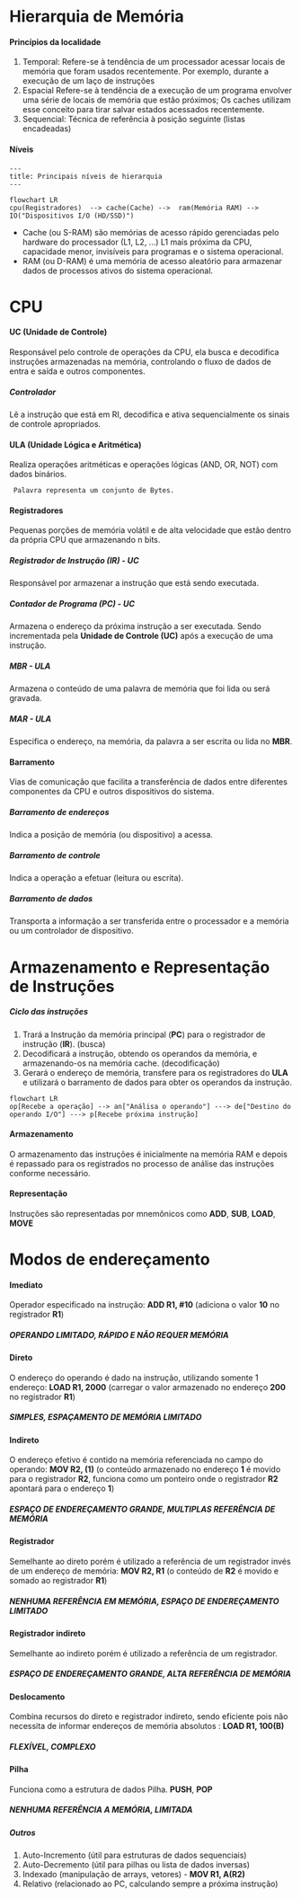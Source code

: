# Hierarquia de Memória
#### Princípios da localidade
1. Temporal: Refere-se à tendência de um processador acessar locais de memória que foram usados recentemente. Por exemplo, durante a execução de um laço de instruções
2. Espacial Refere-se à tendência de a execução de um programa envolver uma série de locais de memória que estão próximos; Os caches utilizam esse conceito para tirar salvar estados acessados recentemente.
3. Sequencial:  Técnica de referência à posição seguinte (listas encadeadas)
#### Níveis
```mermaid
--- 
title: Principais níveis de hierarquia
---

flowchart LR
cpu(Registradores)  --> cache(Cache) -->  ram(Memória RAM) -->  IO("Dispositivos I/O (HD/SSD)")
```

* Cache (ou S-RAM) são memórias de acesso rápido gerenciadas pelo hardware do processador (L1, L2, ...) L1 mais próxima da CPU, capacidade menor, invisíveis para programas e o sistema operacional.
* RAM (ou D-RAM) é uma memória de acesso aleatório para armazenar dados de processos ativos do sistema operacional.
# CPU
#### UC (Unidade de Controle)
Responsável pelo controle de operações da CPU, ela busca e decodifica instruções armazenadas na memória, controlando o fluxo de dados
de entra e saída e outros componentes. 

 ##### Controlador
 Lê a instrução que está em RI, decodifica e ativa sequencialmente os sinais de controle apropriados.
#### ULA (Unidade Lógica e Aritmética)
Realiza operações aritméticas e operações lógicas (AND, OR, NOT) com dados binários.

```ad-info
 Palavra representa um conjunto de Bytes. 
```
#### Registradores
Pequenas porções de memória volátil e de alta velocidade que estão dentro da própria CPU que armazenando n bits.

 ##### Registrador de Instrução (IR) - UC
 Responsável por armazenar a instrução que está sendo executada.
 ##### Contador de Programa (PC) - UC
 Armazena o endereço da próxima instrução a ser executada. Sendo incrementada pela **Unidade de Controle (UC)** após a execução de uma instrução.
 ##### MBR - ULA
 Armazena o conteúdo de uma palavra de memória que foi lida ou será gravada.
 ##### MAR - ULA
 Especifica o endereço, na memória, da palavra a ser escrita ou lida no **MBR**.
#### Barramento 
Vias de comunicação que facilita a transferência de dados entre diferentes componentes da CPU e outros dispositivos do sistema.

 ##### Barramento de endereços
 Indica a posição de memória (ou dispositivo) a acessa.
 ##### Barramento de controle
 Indica a operação a efetuar (leitura ou escrita).
 ##### Barramento de dados
 Transporta a informação a ser transferida entre o processador e a memória ou um controlador de dispositivo.
# Armazenamento e Representação de Instruções
 ##### Ciclo das instruções 
  1. Trará a Instrução da memória principal (**PC**) para o registrador de instrução (**IR**). (busca)
  2. Decodificará a instrução, obtendo os operandos da memória, e armazenando-os na memória cache. (decodificação)
  3. Gerará o endereço de memória, transfere para os registradores do **ULA** e utilizará o barramento de dados para obter os operandos da instrução.

```mermaid
flowchart LR
op[Recebe a operação] --> an["Análisa o operando"] ---> de["Destino do operando I/O"] ---> p[Recebe próxima instrução]
```
#### Armazenamento 
O armazenamento das instruções é inicialmente na memória RAM e depois é repassado para os registrados no processo de análise das instruções conforme necessário.
#### Representação
Instruções são representadas por mnemônicos como **ADD**, **SUB**, **LOAD**, **MOVE** 
# Modos de endereçamento
#### Imediato
Operador especificado na instrução: **ADD R1, #10** (adiciona o valor **10** no registrador **R1**)
 ##### OPERANDO LIMITADO, RÁPIDO E NÃO REQUER MEMÓRIA
#### Direto
O endereço do operando é dado na instrução, utilizando somente 1 endereço: **LOAD R1, 2000** (carregar o valor armazenado no endereço **200** no registrador **R1**)
 ##### SIMPLES, ESPAÇAMENTO DE MEMÓRIA LIMITADO
#### Indireto
O endereço efetivo é contido na memória referenciada no campo do operando: **MOV R2, (1)** (o conteúdo armazenado no endereço **1** é movido para o registrador **R2**, funciona como um ponteiro onde o registrador **R2** apontará para o endereço **1**)
 ##### ESPAÇO DE ENDEREÇAMENTO GRANDE, MULTIPLAS REFERÊNCIA DE MEMÓRIA
#### Registrador 
Semelhante ao direto porém é utilizado a referência de um registrador invés de um endereço de memória: **MOV R2, R1**  (o conteúdo de **R2** é movido e somado ao registrador **R1**)
 ##### NENHUMA REFERÊNCIA EM MEMÓRIA, ESPAÇO DE ENDEREÇAMENTO LIMITADO 
#### Registrador indireto
Semelhante ao indireto porém é utilizado a referência de um registrador.
 ##### ESPAÇO DE ENDEREÇAMENTO GRANDE, ALTA REFERÊNCIA DE MEMÓRIA
#### Deslocamento
Combina recursos do direto e registrador indireto, sendo eficiente pois não necessita de informar endereços de memória absolutos : **LOAD R1, 100(B)** 
 ##### FLEXÍVEL, COMPLEXO
#### Pilha
Funciona como a estrutura de dados Pilha. **PUSH**, **POP** 
 ##### NENHUMA REFERÊNCIA A MEMÓRIA, LIMITADA
##### Outros
1. Auto-Incremento (útil para estruturas de dados sequenciais)
2. Auto-Decremento (útil para pilhas ou lista de dados inversas)
3. Indexado (manipulação de arrays, vetores) - **MOV R1, A(R2)**
4. Relativo (relacionado ao PC, calculando sempre a próxima instrução)
